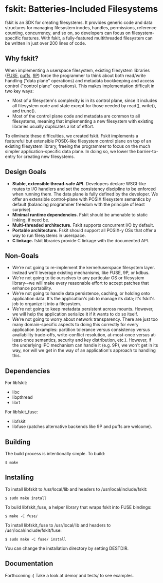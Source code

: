 fskit: Batteries-Included Filesystems
===================================================

fskit is an SDK for creating filesystems.  It provides generic code and data structures for managing filesystem inodes, handles, permissions, reference counting, concurrency, and so on, so developers can focus on filesystem-specific features.  With fskit, a fully-featured multithreaded filesystem can be written in just over 200 lines of code.

Why fskit?
---------
When implementing a userspace filesystem, existing filesystem libraries ([FUSE](http://fuse.sourceforge.net/), [puffs](http://www.netbsd.org/docs/puffs/), [9P](http://9p.cat-v.org/documentation/)) force the programmer to think about both read/write handling ("data plane" operations) and metadata bookkeeping and access control ("control plane" operations).  This makes implementation difficult in two key ways:
* Most of a filesystem's complexity is in its control plane, since it includes all filesystem code and state except for those needed by read(), write(), and trunc().
* Most of the control plane code and metadata are common to all filesystems, meaning that implementing a new filesystem with existing libraries usually duplicates a lot of effort.

To eliminate these difficulties, we created fskit.  Fskit implements a featureful but extensible POSIX-like filesystem control plane on top of an existing filesystem library, freeing the programmer to focus on the much simpler application-specific data plane.  In doing so, we lower the barrier-to-entry for creating new filesystems.

Design Goals
-------------
* **Stable, extensible thread-safe API.**  Developers declare WSGI-like routes to I/O handlers and set the consistency discipline to be enforced when running them.  The data plane is fully defined by the developer.  We offer an extensible control-plane with POSIX filesystem semantics by default (balancing programmer freedom with the principle of least surprise).
* **Minimal runtime dependencies.**  Fskit should be amenable to static linking, if need be.
* **Multi-threaded architecture.**  Fskit supports concurrent I/O by default.
* **Portable architecture.**  Fskit should support all POSIX-y OSs that offer a way to run filesystems in userspace.
* **C linkage.**  fskit libraries provide C linkage with the documented API.

Non-Goals
---------
* We're not going to re-implement the kernel/userspace filesystem layer.  Instead we'll leverage existing mechanisms, like FUSE, 9P, or kdbus.
* We're not going to tie ourselves to any particular OS or filesystem library--we will make every reasonable effort to accept patches that enhance portability.
* We're not going to handle data persistence, caching, or holding onto application data.  It's the application's job to manage its data; it's fskit's job to organize it into a filesystem.
* We're not going to keep metadata persistent across mounts.  However, we will help the application serialize it if it wants to do so itself.
* We're not going to worry about network transparency.  There are just too many domain-specific aspects to doing this correctly for every application (examples: partition tolerance versus consistency versus availability trade-offs, write-conflict resolution, at-most-once versus at-least-once semantics, security and key distribution, etc.).  However, if the underlying IPC mechanism can handle it (e.g. 9P), we won't get in its way, nor will we get in the way of an application's approach to handling this.

Dependencies
------------

For libfskit:
* libc
* libpthread
* librt

For libfskit_fuse:
* libfskit
* libfuse (patches alternative backends like 9P and puffs are welcome).

Building
--------
The build process is intentionally simple.  To build:

    $ make

Installing
----------

To install libfskit to /usr/local/lib and headers to /usr/local/include/fskit:

    $ sudo make install

To build libfskit_fuse, a helper library that wraps fskit into FUSE bindings:

    $ make -C fuse/

To install libfskit_fuse to /usr/local/lib and headers to /usr/local/include/fskit/fuse:

    $ sudo make -C fuse/ install

You can change the installation directory by setting DESTDIR.

Documentation
-------------
Forthcoming :)  Take a look at demo/ and tests/ to see examples.

